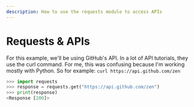```yaml
---
description: How to use the requests module to access APIs
---
```


# Requests & APIs

For this example, we'll be using GitHub's API. In a lot of API tutorials, they use the curl command. For me, this was confusing because I'm working mostly with Python.  So for example: `curl https://api.github.com/zen`

```python
>>> import requests 
>>> response = requests.get("https://api.github.com/zen")
>>> print(response)
<Response [200]>
```

